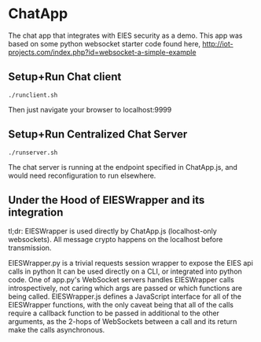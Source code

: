 # ChatApp #
The chat app that integrates with EIES security as a demo.
This app was based on some python websocket starter code found here,
http://iot-projects.com/index.php?id=websocket-a-simple-example

## Setup+Run Chat client ##
```
./runclient.sh
```
Then just navigate your browser to localhost:9999

## Setup+Run Centralized Chat Server ##
```
./runserver.sh
```
The chat server is running at the endpoint specified in ChatApp.js, and would need reconfiguration to run elsewhere.

## Under the Hood of EIESWrapper and its integration ##

tl;dr: EIESWrapper is used directly by ChatApp.js (localhost-only websockets). All message crypto happens on the localhost before transmission.

EIESWrapper.py is a trivial requests session wrapper to expose the EIES api calls in python
It can be used directly on a CLI, or integrated into python code.
One of app.py's WebSocket servers handles EIESWrapper calls introspectively, not caring which args are passed or which functions are being called.
EIESWrapper.js defines a JavaScript interface for all of the EIESWrapper functions, with the only caveat being that all of the calls require a callback function to be passed in additional to the other arguments, as the 2-hops of WebSockets between a call and its return make the calls asynchronous.
